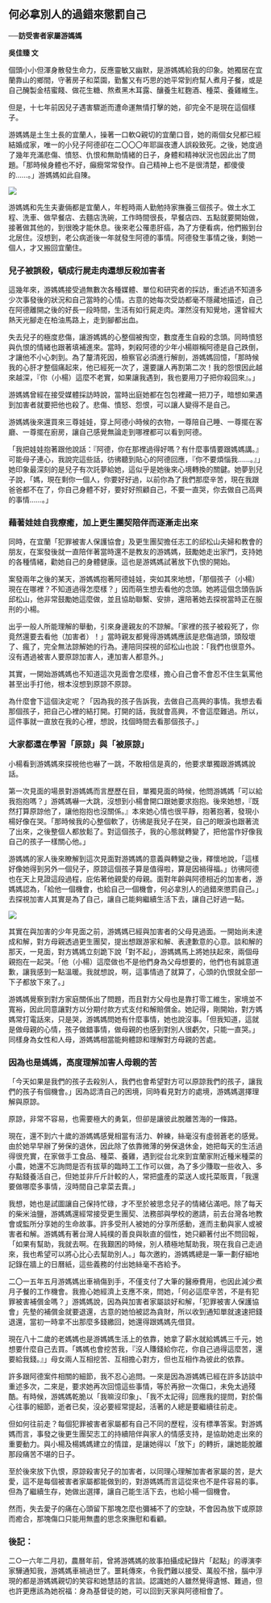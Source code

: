## 何必拿別人的過錯來懲罰自己

**──訪受害者家屬游媽媽**

**吳佳臻 文**

個頭小小但渾身散發生命力，反應靈敏又幽默，是游媽媽給我的印象。她獨居在宜蘭靠山的鄉間，守著房子和菜園，勤奮又有巧思的她平常到府幫人煮月子餐，或是自己醃製金桔蜜餞、做花生糖、熬煮黑木耳露、釀養生紅麴酒、種菜、養雞維生。

但是，十七年前因兒子遇害驟逝而遭命運無情打擊的她，卻完全不是現在這個樣子。

游媽媽是土生土長的宜蘭人，操著一口軟Q親切的宜蘭口音，她的兩個女兒都已經結婚成家，唯一的小兒子阿德卻在二〇〇〇年耶誕夜遭人誤殺致死。之後，她度過了幾年充滿悲傷、憤怒、仇恨和無助情緒的日子，身體和精神狀況也因此出了問題。「那時候身體也不好，癲癇常常發作。自己精神上也不是很清楚，都傻傻的……。」游媽媽如此自陳。

![](images/1-3-1.jpg)

游媽媽和先生夫妻倆都是宜蘭人，年輕時兩人勤勉持家撫養三個孩子。做土水工程、洗車、做早餐店、去麵店洗碗，工作時間很長，早餐店四、五點就要開始做，接著做其他的，到很晚才能休息。後來老公罹患肝癌，為了方便看病，他們搬到台北居住。沒想到，老公病逝後一年就發生阿德的事情。阿德發生事情之後，剩她一個人，才又搬回宜蘭住。

### 兒子被誤殺，頓成行屍走肉還想反殺加害者

這幾年來，游媽媽接受過無數次各種媒體、單位和研究者的採訪，重述過不知道多少次事發後的狀況和自己當時的心情。古意的她每次受訪都毫不隱藏地描述，自己在阿德離開之後的好長一段時間，生活有如行屍走肉。渾然沒有知覺地，還曾經大熱天光腳走在柏油馬路上，走到腳都出血。

失去兒子的極度悲傷，讓游媽媽的心整個被掏空，數度產生自殺的念頭。同時憤怒與仇恨的情緒也跟著填補進來。當時，刺殺阿德的少年小楊辯稱阿德是自己跌倒，才讓他不小心刺到。為了釐清死因，檢察官必須進行解剖，游媽媽回憶，「那時候我的心肝才整個痛起來，他已經死一次了，還要讓人再割第二次！我的怨恨因此越來越深，『你（小楊）這麼不老實，如果讓我遇到，我也要用刀子把你殺回來』。」

游媽媽曾經在接受媒體採訪時說，當時出庭她都在包包裡藏一把刀子，暗想如果遇到加害者就要把他也殺了。悲傷、憤怒、怨恨，可以讓人變得不是自己。

游媽媽後來還買來三尊娃娃，穿上阿德小時候的衣物，一尊陪自己睡、一尊擺在客廳、一尊擺在廚房，讓自己感覺無論走到哪裡都可以看到阿德。

「我把娃娃抱著跟他說話：『阿德，你在那裡過得好嗎？有什麼事情要跟媽媽講。』可能母子連心，我說完這些話，彷彿聽到貼心的阿德回應，『你不要煩惱我……。』」她印象最深刻的是兒子有次託夢給她，這似乎是她後來心境轉換的關鍵。她夢到兒子說，「媽，現在剩你一個人，你要好好過，以前你為了我們那麼辛苦，現在我跟爸爸都不在了，你自己身體不好，要好好照顧自己，不要一直哭，你去做自己高興的事情……。」

### 藉著娃娃自我療癒，加上更生團契陪伴而逐漸走出來

同時，在宜蘭「犯罪被害人保護協會」及更生團契擔任志工的邱松山夫婦和教會的朋友，在案發後就一直陪伴著當時還不是教友的游媽媽，鼓勵她走出家門，支持她的各種情緒，勸她自己的身體健康。這也是游媽媽試著放下仇恨的開始。

案發兩年之後的某天，游媽媽抱著阿德娃娃，突如其來地想，「那個孩子（小楊）現在在哪裡？不知道過得怎麼樣？」因而萌生想去看他的念頭。她將這個念頭告訴邱松山，他非常鼓勵她這麼做，並且協助聯繫、安排，還陪著她去探視當時正在服刑的小楊。

出乎一般人所能理解的舉動，引來身邊親友的不諒解。「家裡的孩子被殺死了，你竟然還要去看他（加害者）！」當時親友都覺得游媽媽應該是悲傷過頭，頭殼壞了、瘋了，完全無法諒解她的行為。連陪同探視的邱松山也說：「我們也很意外。沒有遇過被害人要原諒加害人，連加害人都意外。」

其實，一開始游媽媽也不知道這次見面會怎麼樣，擔心自己會不會忍不住生氣罵他甚至出手打他，根本沒想到原諒不原諒。

為什麼會下這個決定呢？「因為我的孩子告訴我，去做自己高興的事情。我想去看那個孩子，把自己心裡的結打開。打開的話，我就會高興，不會這麼難過。所以，這件事就一直放在我的心裡，想說，找個時間去看那個孩子。」

### 大家都還在學習「原諒」與「被原諒」

小楊看到游媽媽來探視他也嚇了一跳，不敢相信是真的，他要求單獨跟游媽媽說話。

第一次見面的場景對游媽媽而言歷歷在目，單獨見面的時候，他問游媽媽「可以給我抱抱嗎？」游媽媽嚇一大跳，沒想到小楊會開口跟她要求抱抱。後來她想，『既然打算原諒他了，讓他抱抱也沒關係。』本來她心情也很平靜，抱著抱著，發現小楊好像在哭。「那時候我的心整個軟了，彷彿是我兒子在哭，自己的眼淚也跟著流了出來，之後整個人都放鬆了。對這個孩子，我的心態就轉變了，把他當作好像我自己的孩子一樣關心他。」

游媽媽的家人後來瞭解到這次見面對游媽媽的意義與轉變之後，釋懷地說，「這樣好像她得到另外一個兒子，原諒這個孩子算是值得啦，算是因禍得福。」彷彿阿德也在天上見證這段過程，庇佑著他親愛的母親。面對年齡與阿德相近的加害者，游媽媽認為，「給他一個機會，也給自己一個機會，何必拿別人的過錯來懲罰自己。」去探視加害人其實是為了自己，讓自己能夠繼續生活下去，讓自己好過一點。

![](images/1-3-2.jpg)

其實在與加害的少年見面之前，游媽媽已經與加害者的父母見過面。一開始尚未達成和解，對方母親透過更生團契，提出想跟游家和解、表達歉意的心意。談和解的那天，一見面，對方媽媽立刻跪下說「對不起」，游媽媽馬上將她扶起來，兩個母親抱在一起哭。「他（小楊）這麼做也不是他們身為父母想要的，他們也有誠意道歉，讓我感到一點溫暖。我就想說，啊，這事情過了就算了，心頭的仇恨就全部一下子都放下來了。」

游媽媽覺察到對方家庭關係出了問題，而且對方父母也是靠打零工維生，家境並不寬裕，因此同意讓對方以分期付款方式支付和解賠償金。她記得，剛開始，對方媽媽常打電話來，只是哭，游媽媽問她有什麼事情，她也說沒事。「但我知道，這就是做母親的心情，孩子做錯事情，做母親的也感到對別人很虧欠，只能一直哭。」同樣身為女性和人母，游媽媽相當能夠體諒和理解對方母親的苦處。

### 因為也是媽媽，高度理解加害人母親的苦

「今天如果是我們的孩子去殺別人，我們也會希望對方可以原諒我們的孩子，讓我們的孩子有個機會。」因為認清自己的困境，同時看見對方的處境，游媽媽選擇理解與原諒。

原諒，非常不容易，也需要極大的勇氣，但卻是讓彼此脫離苦海的一條路。

現在，還不到六十歲的游媽媽感覺相當有活力、幹練，絲毫沒有虛弱蒼老的感覺。由於她早早辦了勞保的退休，因此除了依靠微薄的勞保退休金，她把每天的生活過得很充實，在家做手工食品、種菜、養雞，遇到從台北來到宜蘭家附近種米種菜的小農，她還不忘詢問是否有拔草的臨時工工作可以做，為了多少賺取一些收入、多存點錢養活自己，但她並非斤斤計較的人，常把盛產的菜送人或托菜販賣，「我還要做哪麼多事情，沒時間自己拿菜去賣。」

我想，她也是試圖讓自己保持忙碌，才不至於被思念兒子的情緒佔滿吧。除了每天的柴米油鹽，游媽媽還經常接受更生團契、法務部與學校的邀請，前去台灣各地教會或監所分享她的生命故事。許多受刑人被她的分享所感動，進而主動與家人或被害者和解。游媽媽有著台灣人純樸的善良與耿直的個性，她只顧著付出不問回報，「如果有幫助，我就去啊。在我艱困的時候，別人積極地幫助我，現在我自己走過來，我也希望可以將心比心去幫助別人。」每次邀約，游媽媽總是一筆一劃仔細地記錄在牆上的日曆紙，這些義務的付出她絲毫不吝給予。

二〇一五年五月游媽媽出車禍傷到手，不僅支付了大筆的醫療費用，也因此減少煮月子餐的工作機會。我擔心她經濟上支應不來，問她，「何必這麼辛苦，不是有犯罪被害補償金嗎？」游媽媽說，因為與加害者家屬談好和解，「犯罪被害人保護協會」先墊的補償金就要退還，古意的她怕被認為貪財，所以收到通知單就速速把錢退還，當初一時拿不出那麼多錢繳回，她還得跟媽媽先借貸。

現在八十二歲的老媽媽也是游媽媽生活上的依靠，她拿了薪水就給媽媽三千元，她想要什麼自己去買。「媽媽也會挖苦我，『沒人賺錢給你花，你自己過得這麼苦，還要給我錢。』」母女兩人互相挖苦、互相擔心對方，但也互相作為彼此的依靠。

許多跟阿德案件相關的細節，我不忍心追問。一來是因為游媽媽已經在許多訪談中重述多次，二來是，要求她再次回憶這些事情，等於再掀一次傷口，未免太過殘酷。有時候，游媽媽乾脆以「我嘛沒印象」、「我不太記得」回應我的提問，對於傷心往事的細節，逝者已矣，沒必要經常提起，活著的人總是要繼續往前走。

但如何往前走？每個犯罪被害者家屬都有自己不同的歷程，沒有標準答案。對游媽媽而言，事發之後更生團契志工的持續陪伴與家人的情感支持，是協助她走出來的重要動力。與小楊及楊媽媽建立的情誼，是讓她得以「放下」的轉折，讓她能脫離那段痛苦不堪的日子。

至於後來放下仇恨，原諒殺害兒子的加害者，以同理心理解加害者家屬的苦，是大愛，這不是每個被害者家屬都能做到的，對游媽媽而言這從來也不是件容易的事。但為了繼續生存，她做出選擇，讓自己能生活下去，也給小楊一個機會。

然而，失去愛子的痛在心頭留下那塊怎麼也彌補不了的空缺，不會因為放下或原諒而癒合，那塊傷口只能用無盡的思念來撫慰和看顧。

### 後記：

二○一六年二月初，農曆年前，曾將游媽媽的故事拍攝成紀錄片「起點」的導演李家驊通知我，游媽媽車禍過世了。噩耗傳來，令我們難以接受、萬般不捨，腦中浮現的都是游媽媽親切的笑容和她慧詰的言談。認識她的人雖然覺得遺憾、難過，但也許更應該為她祝福：身為基督徒的她，可以回到天家與阿德相會了。
